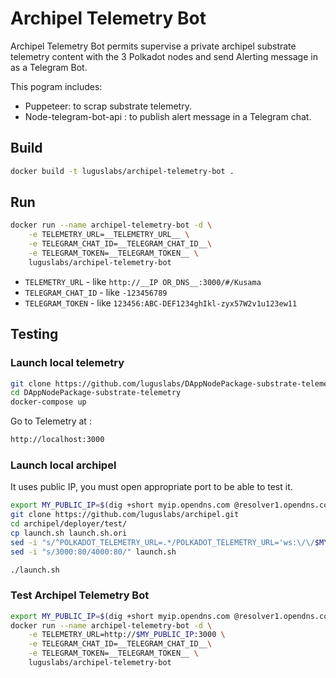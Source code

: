 # Archipel Telemetry Bot

Archipel Telemetry Bot permits supervise a private archipel substrate telemetry content with the 3 Polkadot nodes and send Alerting message in as a Telegram Bot.

This pogram includes:

- Puppeteer: to scrap substrate telemetry.
- Node-telegram-bot-api : to publish alert message in a Telegram chat.

## Build

```bash
docker build -t luguslabs/archipel-telemetry-bot .
```

## Run

```bash
docker run --name archipel-telemetry-bot -d \
    -e TELEMETRY_URL=__TELEMETRY_URL__ \
    -e TELEGRAM_CHAT_ID=__TELEGRAM_CHAT_ID__\
    -e TELEGRAM_TOKEN=__TELEGRAM_TOKEN__ \
    luguslabs/archipel-telemetry-bot
```

- `TELEMETRY_URL` - like `http://__IP OR_DNS__:3000/#/Kusama`
- `TELEGRAM_CHAT_ID` - like `-123456789`
- `TELEGRAM_TOKEN` - like `123456:ABC-DEF1234ghIkl-zyx57W2v1u123ew11`

## Testing

### Launch local telemetry

```bash
git clone https://github.com/luguslabs/DAppNodePackage-substrate-telemetry.git
cd DAppNodePackage-substrate-telemetry
docker-compose up
```

Go to Telemetry at :

```bash
http://localhost:3000

```

### Launch local archipel

It uses public IP, you must open appropriate port to be able to test it.

```bash
export MY_PUBLIC_IP=$(dig +short myip.opendns.com @resolver1.opendns.com)
git clone https://github.com/luguslabs/archipel.git
cd archipel/deployer/test/
cp launch.sh launch.sh.ori
sed -i "s/^POLKADOT_TELEMETRY_URL=.*/POLKADOT_TELEMETRY_URL='ws:\/\/$MY_PUBLIC_IP:8000\/submit\/ 0'/" launch.sh
sed -i "s/3000:80/4000:80/" launch.sh

./launch.sh

```

### Test Archipel Telemetry Bot

```bash
export MY_PUBLIC_IP=$(dig +short myip.opendns.com @resolver1.opendns.com)
docker run --name archipel-telemetry-bot -d \
    -e TELEMETRY_URL=http://$MY_PUBLIC_IP:3000 \
    -e TELEGRAM_CHAT_ID=__TELEGRAM_CHAT_ID__\
    -e TELEGRAM_TOKEN=__TELEGRAM_TOKEN__ \
    luguslabs/archipel-telemetry-bot
```
